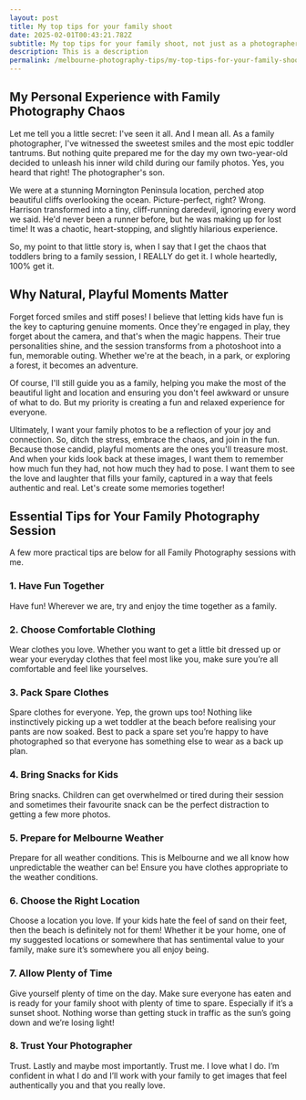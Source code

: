 ```yaml
---
layout: post
title: My top tips for your family shoot
date: 2025-02-01T00:43:21.782Z
subtitle: My top tips for your family shoot, not just as a photographer but also as a Mum.
description: This is a description
permalink: /melbourne-photography-tips/my-top-tips-for-your-family-shoot
---
```


## My Personal Experience with Family Photography Chaos

Let me tell you a little secret: I've seen it all. And I mean all. As a family photographer, I've witnessed the sweetest smiles and the most epic toddler tantrums. But nothing quite prepared me for the day my own two-year-old decided to unleash his inner wild child during our family photos. Yes, you heard that right! The photographer's son.

We were at a stunning Mornington Peninsula location, perched atop beautiful cliffs overlooking the ocean. Picture-perfect, right? Wrong. Harrison transformed into a tiny, cliff-running daredevil, ignoring every word we said. He'd never been a runner before, but he was making up for lost time! It was a chaotic, heart-stopping, and slightly hilarious experience.

So, my point to that little story is, when I say that I get the chaos that toddlers bring to a family session, I REALLY do get it. I whole heartedly, 100% get it.

## Why Natural, Playful Moments Matter

Forget forced smiles and stiff poses! I believe that letting kids have fun is the key to capturing genuine moments. Once they're engaged in play, they forget about the camera, and that's when the magic happens. Their true personalities shine, and the session transforms from a photoshoot into a fun, memorable outing. Whether we're at the beach, in a park, or exploring a forest, it becomes an adventure.

Of course, I'll still guide you as a family, helping you make the most of the beautiful light and location and ensuring you don't feel awkward or unsure of what to do. But my priority is creating a fun and relaxed experience for everyone.

Ultimately, I want your family photos to be a reflection of your joy and connection. So, ditch the stress, embrace the chaos, and join in the fun. Because those candid, playful moments are the ones you'll treasure most. And when your kids look back at these images, I want them to remember how much fun they had, not how much they had to pose. I want them to see the love and laughter that fills your family, captured in a way that feels authentic and real. Let's create some memories together!

## Essential Tips for Your Family Photography Session

A few more practical tips are below for all Family Photography sessions with me.

### 1. Have Fun Together

Have fun! Wherever we are, try and enjoy the time together as a family.

### 2. Choose Comfortable Clothing

Wear clothes you love. Whether you want to get a little bit dressed up or wear your everyday clothes that feel most like you, make sure you’re all comfortable and feel like yourselves.

### 3. Pack Spare Clothes

Spare clothes for everyone. Yep, the grown ups too! Nothing like instinctively picking up a wet toddler at the beach before realising your pants are now soaked. Best to pack a spare set you’re happy to have photographed so that everyone has something else to wear as a back up plan.

### 4. Bring Snacks for Kids

Bring snacks. Children can get overwhelmed or tired during their session and sometimes their favourite snack can be the perfect distraction to getting a few more photos.

### 5. Prepare for Melbourne Weather

Prepare for all weather conditions. This is Melbourne and we all know how unpredictable the weather can be! Ensure you have clothes appropriate to the weather conditions.

### 6. Choose the Right Location

Choose a location you love. If your kids hate the feel of sand on their feet, then the beach is definitely not for them! Whether it be your home, one of my suggested locations or somewhere that has sentimental value to your family, make sure it’s somewhere you all enjoy being.

### 7. Allow Plenty of Time

Give yourself plenty of time on the day. Make sure everyone has eaten and is ready for your family shoot with plenty of time to spare. Especially if it’s a sunset shoot. Nothing worse than getting stuck in traffic as the sun’s going down and we’re losing light!

### 8. Trust Your Photographer

Trust. Lastly and maybe most importantly. Trust me. I love what I do. I’m confident in what I do and I’ll work with your family to get images that feel authentically you and that you really love.
